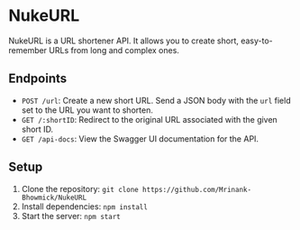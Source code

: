 # NukeURL

NukeURL is a URL shortener API. It allows you to create short, easy-to-remember URLs from long and complex ones.

## Endpoints

- `POST /url`: Create a new short URL. Send a JSON body with the `url` field set to the URL you want to shorten.
- `GET /:shortID`: Redirect to the original URL associated with the given short ID.
- `GET /api-docs`: View the Swagger UI documentation for the API.

## Setup

1. Clone the repository: `git clone https://github.com/Mrinank-Bhowmick/NukeURL`
2. Install dependencies: `npm install`
3. Start the server: `npm start`
